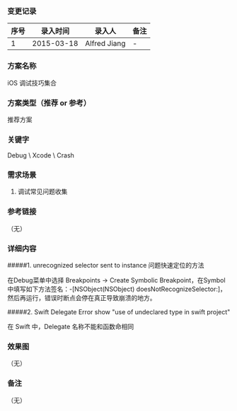 ### 变更记录
| 序号 | 录入时间 | 录入人 | 备注 |
| -- | -- | -- | -- |
| 1 | 2015-03-18 | Alfred Jiang | - |

### 方案名称
iOS 调试技巧集合

### 方案类型（推荐 or 参考）
推荐方案

### 关键字
Debug \ Xcode \ Crash

### 需求场景
1. 调试常见问题收集

### 参考链接
（无）

### 详细内容

#####1. unrecognized selector sent to instance 问题快速定位的方法

在Debug菜单中选择 Breakpoints -> Create Symbolic Breakpoint，在Symbol中填写如下方法签名：-[NSObject(NSObject) doesNotRecognizeSelector:]，然后再运行，错误时断点会停在真正导致崩溃的地方。

#####2. Swift Delegate Error show "use of undeclared type in swift project"

在 Swift 中，Delegate 名称不能和函数命相同

### 效果图
（无）

### 备注
（无）
